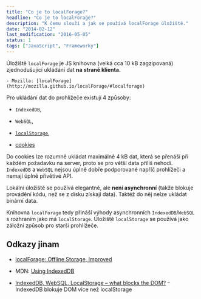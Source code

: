 ```yaml
---
title: "Co je to localForage?"
headline: "Co je to localForage?"
description: "K čemu slouží a jak se používá localForage úložiště."
date: "2014-02-12"
last_modification: "2016-05-05"
status: 1
tags: ["JavaScript", "Frameworky"]
---
```


Úložiště `localForage` je JS knihovna (velká cca 10 kB zagzipovaná) zjednodušující ukládání dat **na straně klienta**.

    - Mozilla: [localForage](http://mozilla.github.io/localForage/#localforage)

Pro ukládání dat do prohlížeče existují 4 způsoby:

  - `IndexedDB`,

  - `WebSQL`,

  - [`localStorage`](/localstorage),

  - [cookies](/cookies)

Do cookies lze rozumně ukládat maximálně 4 kB dat, která se přenáší při každém požadavku na server, proto se pro větší data příliš nehodí. `IndexedDB` a `WebSQL` nejsou úplně dobře podporované napříč prohlížeči a nemají úplně přívětivé API.

Lokální úložiště se používá elegantně, ale **není asynchronní** (takže blokuje provádění kódu, než se z disku získají data). Taktéž do něj nelze ukládat binární data.

Knihovna `localForage` tedy přináší výhody asynchronních `IndexedDB`/`WebSQL` s rozhraním jako má `localStorage`. Úložiště `localStorage` se používá jako záložní způsob pro starší prohlížeče.

## Odkazy jinam

  - [localForage: Offline Storage, Improved](https://hacks.mozilla.org/2014/02/localforage-offline-storage-improved/)

  - MDN: [Using IndexedDB](https://developer.mozilla.org/en-US/docs/Web/API/IndexedDB_API/Using_IndexedDB)

  - [IndexedDB, WebSQL, LocalStorage – what blocks the DOM?](http://nolanlawson.com/2015/09/29/indexeddb-websql-localstorage-what-blocks-the-dom/) – IndexedDB blokuje DOM více než localStorage